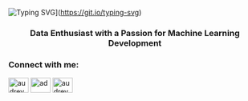 ![Typing SVG](https://readme-typing-svg.demolab.com?font=Fira+Code&weight=500&size=22&duration=5001&pause=1001&color=F7F5F1&repeat=false&width=435&lines=Hello+%F0%9F%91%8B%F0%9F%8F%BB%2C+I'm+Audrey+Naila+Putri)](https://git.io/typing-svg)
<h3 align="center">Data Enthusiast with a Passion for Machine Learning Development</h3>

<h3 align="left">Connect with me:</h3>
<p align="left">
<a href="https://linkedin.com/in/audreynailaputri" target="blank"><img align="center" src="https://raw.githubusercontent.com/rahuldkjain/github-profile-readme-generator/master/src/images/icons/Social/linked-in-alt.svg" alt="audreynailaputri" height="30" width="40" /></a>
<a href="https://instagram.com/ad" target="blank"><img align="center" src="https://raw.githubusercontent.com/rahuldkjain/github-profile-readme-generator/master/src/images/icons/Social/instagram.svg" alt="ad" height="30" width="40" /></a>
<a href="https://www.hackerrank.com/audreynaila" target="blank"><img align="center" src="https://raw.githubusercontent.com/rahuldkjain/github-profile-readme-generator/master/src/images/icons/Social/hackerrank.svg" alt="audreynaila" height="30" width="40" /></a>
</p>


